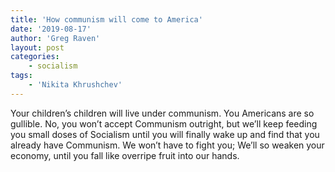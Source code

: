 ```yaml
---
title: 'How communism will come to America'
date: '2019-08-17'
author: 'Greg Raven'
layout: post
categories:
    - socialism
tags:
    - 'Nikita Khrushchev'
---
```


Your children’s children will live under communism. You Americans are so gullible. No, you won’t accept Communism outright, but we’ll keep feeding you small doses of Socialism until you will finally wake up and find that you already have Communism. We won’t have to fight you; We’ll so weaken your economy, until you fall like overripe fruit into our hands.